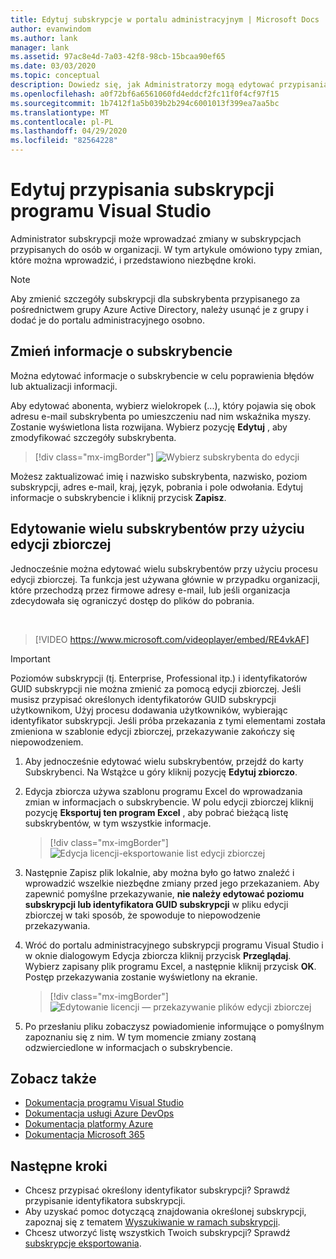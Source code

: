 ```yaml
---
title: Edytuj subskrypcje w portalu administracyjnym | Microsoft Docs
author: evanwindom
ms.author: lank
manager: lank
ms.assetid: 97ac8e4d-7a03-42f8-98cb-15bcaa90ef65
ms.date: 03/03/2020
ms.topic: conceptual
description: Dowiedz się, jak Administratorzy mogą edytować przypisania subskrypcji.
ms.openlocfilehash: a0f72bf6a6561060fd4eddcf2fc11f0f4cf97f15
ms.sourcegitcommit: 1b7412f1a5b039b2b294c6001013f399ea7aa5bc
ms.translationtype: MT
ms.contentlocale: pl-PL
ms.lasthandoff: 04/29/2020
ms.locfileid: "82564228"
---
```

# <a name="edit-visual-studio-subscription-assignments"></a>Edytuj przypisania subskrypcji programu Visual Studio
Administrator subskrypcji może wprowadzać zmiany w subskrypcjach przypisanych do osób w organizacji.  W tym artykule omówiono typy zmian, które można wprowadzić, i przedstawiono niezbędne kroki.

   > [!NOTE]
   > Aby zmienić szczegóły subskrypcji dla subskrybenta przypisanego za pośrednictwem grupy Azure Active Directory, należy usunąć je z grupy i dodać je do portalu administracyjnego osobno.  

## <a name="change-subscriber-information"></a>Zmień informacje o subskrybencie
Można edytować informacje o subskrybencie w celu poprawienia błędów lub aktualizacji informacji.

Aby edytować abonenta, wybierz wielokropek (...), który pojawia się obok adresu e-mail subskrybenta po umieszczeniu nad nim wskaźnika myszy. Zostanie wyświetlona lista rozwijana.  Wybierz pozycję **Edytuj** , aby zmodyfikować szczegóły subskrybenta. 
> [!div class="mx-imgBorder"]
> ![Wybierz subskrybenta do edycji](_img/edit-license/select-subscriber.png)

Możesz zaktualizować imię i nazwisko subskrybenta, nazwisko, poziom subskrypcji, adres e-mail, kraj, język, pobrania i pole odwołania. Edytuj informacje o subskrybencie i kliknij przycisk **Zapisz**.

## <a name="edit-multiple-subscribers-using-bulk-edit"></a>Edytowanie wielu subskrybentów przy użyciu edycji zbiorczej


Jednocześnie można edytować wielu subskrybentów przy użyciu procesu edycji zbiorczej. Ta funkcja jest używana głównie w przypadku organizacji, które przechodzą przez firmowe adresy e-mail, lub jeśli organizacja zdecydowała się ograniczyć dostęp do plików do pobrania.

<br>

> [!VIDEO https://www.microsoft.com/videoplayer/embed/RE4vkAF]

   > [!IMPORTANT]
   > Poziomów subskrypcji (tj. Enterprise, Professional itp.) i identyfikatorów GUID subskrypcji nie można zmienić za pomocą edycji zbiorczej.  Jeśli musisz przypisać określonych identyfikatorów GUID subskrypcji użytkownikom, Użyj procesu dodawania użytkowników, wybierając identyfikator subskrypcji. Jeśli próba przekazania z tymi elementami została zmieniona w szablonie edycji zbiorczej, przekazywanie zakończy się niepowodzeniem.

1. Aby jednocześnie edytować wielu subskrybentów, przejdź do karty Subskrybenci. Na Wstążce u góry kliknij pozycję **Edytuj zbiorczo**.

2. Edycja zbiorcza używa szablonu programu Excel do wprowadzania zmian w informacjach o subskrybencie. W polu edycji zbiorczej kliknij pozycję **Eksportuj ten program Excel** , aby pobrać bieżącą listę subskrybentów, w tym wszystkie informacje.
   > [!div class="mx-imgBorder"]
   > ![Edycja licencji-eksportowanie list edycji zbiorczej](_img/edit-license/edit-license-bulk-edit-export.png)

3. Następnie Zapisz plik lokalnie, aby można było go łatwo znaleźć i wprowadzić wszelkie niezbędne zmiany przed jego przekazaniem. Aby zapewnić pomyślne przekazywanie, **nie należy edytować poziomu subskrypcji lub identyfikatora GUID subskrypcji** w pliku edycji zbiorczej w taki sposób, że spowoduje to niepowodzenie przekazywania.

4. Wróć do portalu administracyjnego subskrypcji programu Visual Studio i w oknie dialogowym Edycja zbiorcza kliknij przycisk **Przeglądaj**. Wybierz zapisany plik programu Excel, a następnie kliknij przycisk **OK**. Postęp przekazywania zostanie wyświetlony na ekranie.
   > [!div class="mx-imgBorder"]
   > ![Edytowanie licencji — przekazywanie plików edycji zbiorczej](_img/edit-license/edit-license-bulk-file-upload1.png)

5. Po przesłaniu pliku zobaczysz powiadomienie informujące o pomyślnym zapoznaniu się z nim. W tym momencie zmiany zostaną odzwierciedlone w informacjach o subskrybencie.

## <a name="see-also"></a>Zobacz także
- [Dokumentacja programu Visual Studio](https://docs.microsoft.com/visualstudio/)
- [Dokumentacja usługi Azure DevOps](https://docs.microsoft.com/azure/devops/)
- [Dokumentacja platformy Azure](https://docs.microsoft.com/azure/)
- [Dokumentacja Microsoft 365](https://docs.microsoft.com/microsoft-365/)

## <a name="next-steps"></a>Następne kroki
- Chcesz przypisać określony identyfikator subskrypcji? Sprawdź przypisanie identyfikatora subskrypcji. 
- Aby uzyskać pomoc dotyczącą znajdowania określonej subskrypcji, zapoznaj się z tematem [Wyszukiwanie w ramach subskrypcji](search-license.md).
- Chcesz utworzyć listę wszystkich Twoich subskrypcji?  Sprawdź [subskrypcje eksportowania](exporting-subscriptions.md).


